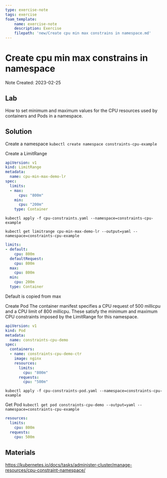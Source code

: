 ```yaml
---
type: exercise-note
tags: exercise
foam_template:
    name: exercise-note
    description: Exercise
    filepath: 'new/Create cpu min max constrains in namespace.md'
---
```

# Create cpu min max constrains in namespace
Note Created: 2023-02-25

## Lab 

How to set minimum and maximum values for the CPU resources used by containers and Pods in a namespace.

## Solution

Create a namespace
`kubectl create namespace constraints-cpu-example`

Create a LimitRange
```yaml
apiVersion: v1
kind: LimitRange
metadata:
  name: cpu-min-max-demo-lr
spec:
  limits:
  - max:
      cpu: "800m"
    min:
      cpu: "200m"
    type: Container
```
`kubectl apply -f cpu-constraints.yaml --namespace=constraints-cpu-example`

`kubectl get limitrange cpu-min-max-demo-lr --output=yaml --namespace=constraints-cpu-example`

```yaml
limits:
- default:
    cpu: 800m
  defaultRequest:
    cpu: 800m
  max:
    cpu: 800m
  min:
    cpu: 200m
  type: Container
```
Default is copied from max

Create Pod
The container manifest specifies a CPU request of 500 millicpu and a CPU limit of 800 millicpu. These satisfy the minimum and maximum CPU constraints imposed by the LimitRange for this namespace.

```yaml
apiVersion: v1
kind: Pod
metadata:
  name: constraints-cpu-demo
spec:
  containers:
  - name: constraints-cpu-demo-ctr
    image: nginx
    resources:
      limits:
        cpu: "800m"
      requests:
        cpu: "500m"
```
`kubectl apply -f cpu-constraints-pod.yaml --namespace=constraints-cpu-example`

Get Pod
`kubectl get pod constraints-cpu-demo --output=yaml --namespace=constraints-cpu-example`
```yaml
resources:
  limits:
    cpu: 800m
  requests:
    cpu: 500m
```


## Materials
https://kubernetes.io/docs/tasks/administer-cluster/manage-resources/cpu-constraint-namespace/